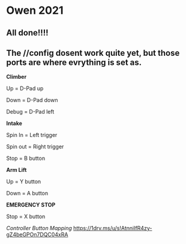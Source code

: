 # Owen 2021

All done!!!!
-
The //config dosent work quite yet, but those ports are where evrything is set as. 
-
**Climber**


Up = D-Pad up


Down = D-Pad down 


Debug = D-Pad left 



**Intake** 


Spin In = Left trigger 


Spin out = Right trigger 


Stop = B button 

**Arm Lift**


Up = Y button 


Down = A button 



**EMERGENCY STOP**


Stop = X button 





*Controller Button Mapping* 
https://1drv.ms/u/s!AtnniIfR4zy-gZ4beGPOn7DQC04xRA
